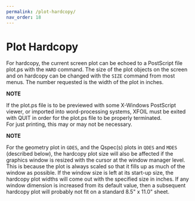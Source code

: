 ```yaml
---
permalink: /plot-hardcopy/
nav_order: 18
---
```


# Plot Hardcopy

For hardcopy, the current screen plot can be echoed to a PostScript file
plot.ps with the `HARD` command. The size of the plot objects on the
screen and on hardcopy can be changed with the `SIZE` command from most
menus. The number requested is the width of the plot in inches.

**NOTE**

If the plot.ps file is to be previewed with some X-Windows PostScript
viewer, or imported into word-processing systems, XFOIL must be exited
with QUIT in order for the plot.ps file to be properly terminated.  
For just printing, this may or may not be necessary.

**NOTE**

For the geometry plot in `GDES`, and the Qspec(s) plots in `QDES` and `MDES`
(described below), the hardcopy plot size will also be affected if
the graphics window is resized with the cursor at the window manager
level. This is because the plot is always scaled so that it fills
up as much of the window as possible. If the window size is left
at its start-up size, the hardcopy plot widths will come out with the
specified size in inches. If any window dimension is increased from
its default value, then a subsequent hardcopy plot will probably not
fit on a standard 8.5" x 11.0" sheet.
